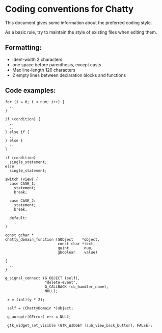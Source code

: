 # Coding conventions for Chatty

This document gives some information about the preferred coding style.

As a basic rule, try to maintain the style of existing files when editing them.


## Formatting: 

- ident-width 2 characters
- one space before parenthesis, except casts
- Max line-length 120 characters
- 2 empty lines between declaration blocks and functions


## Code examples:

```
for (i = 0; i < num; i++) {
  ..
}
```

```
if (condition) {
  ..
  ..
} else if {
  ..
} else {
  ..
}
```

```
if (condition)
  single_statement;
else
  single_statement;
```

```
switch (view) {
  case CASE_1:
    statement;
    break;

  case CASE_2:
    statement;
    break;

  default:
    ;
}
```

```
const gchar *
chatty_domain_function (GObject    *object,                   
                        const char *text,
                        guint       num,
                        gboolean    value)

{
  ..
}
```

```
g_signal_connect (G_OBJECT (self),
                  "delete-event",
                  G_CALLBACK (cb_handler_name),
                  NULL);
```

```
 x = (int)(y * 2);

 self = (ChattyDomain *)object;

 g_autoptr(GError) err = NULL;

 gtk_widget_set_visible (GTK_WIDGET (sub_view_back_button), FALSE);
```